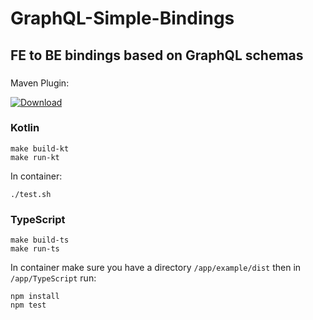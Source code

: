 # GraphQL-Simple-Bindings

## FE to BE bindings based on GraphQL schemas

###
Maven Plugin:

[ ![Download](https://api.bintray.com/packages/flock-community/flock-maven/graphql-simple-bindings-maven-plugin/images/download.svg?version=0.0.1) ](https://bintray.com/flock-community/flock-maven/graphql-simple-bindings-maven-plugin/0.0.1/link)

### Kotlin
```
make build-kt
make run-kt
```
In container:
```
./test.sh
```
### TypeScript
```
make build-ts
make run-ts
```
In container make sure you have a directory `/app/example/dist` then in `/app/TypeScript` run:
```
npm install
npm test
```